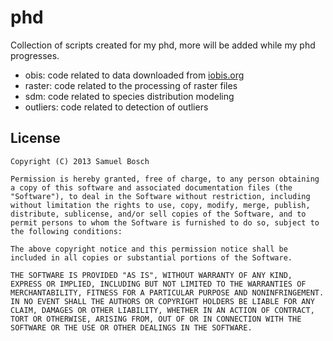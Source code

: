 # phd

Collection of scripts created for my phd, more will be added while my phd progresses.

* obis: code related to data downloaded from [iobis.org](http://iobis.org)
* raster: code related to the processing of raster files
* sdm: code related to species distribution modeling
* outliers: code related to detection of outliers

## License

```
Copyright (C) 2013 Samuel Bosch

Permission is hereby granted, free of charge, to any person obtaining a copy of this software and associated documentation files (the "Software"), to deal in the Software without restriction, including without limitation the rights to use, copy, modify, merge, publish, distribute, sublicense, and/or sell copies of the Software, and to permit persons to whom the Software is furnished to do so, subject to the following conditions:

The above copyright notice and this permission notice shall be included in all copies or substantial portions of the Software.

THE SOFTWARE IS PROVIDED "AS IS", WITHOUT WARRANTY OF ANY KIND, EXPRESS OR IMPLIED, INCLUDING BUT NOT LIMITED TO THE WARRANTIES OF MERCHANTABILITY, FITNESS FOR A PARTICULAR PURPOSE AND NONINFRINGEMENT. IN NO EVENT SHALL THE AUTHORS OR COPYRIGHT HOLDERS BE LIABLE FOR ANY CLAIM, DAMAGES OR OTHER LIABILITY, WHETHER IN AN ACTION OF CONTRACT, TORT OR OTHERWISE, ARISING FROM, OUT OF OR IN CONNECTION WITH THE SOFTWARE OR THE USE OR OTHER DEALINGS IN THE SOFTWARE.
```